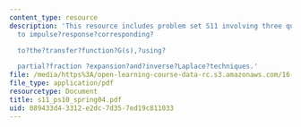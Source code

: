 ```yaml
---
content_type: resource
description: 'This resource includes problem set S11 involving three question relating
  to impulse?response?corresponding?

  to?the?transfer?function?G(s),?using?

  partial?fraction ?expansion?and?inverse?Laplace?techniques.'
file: /media/https%3A/open-learning-course-data-rc.s3.amazonaws.com/16-01-unified-engineering-i-ii-iii-iv-fall-2005-spring-2006/089433d43312e2dc7d357ed19c811033_s11_ps10_spring04.pdf
file_type: application/pdf
resourcetype: Document
title: s11_ps10_spring04.pdf
uid: 089433d4-3312-e2dc-7d35-7ed19c811033
---
```

